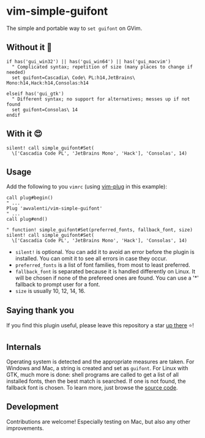 # vim-simple-guifont
The simple and portable way to `set guifont` on GVim.

## Without it 🙁
```vim
if has('gui_win32') || has('gui_win64') || has('gui_macvim')
  " Complicated syntax; repetition of size (many places to change if needed)
  set guifont=Cascadia\ Code\ PL:h14,JetBrains\ Mono:h14,Hack:h14,Consolas:h14

elseif has('gui_gtk')
  " Different syntax; no support for alternatives; messes up if not found
  set guifont=Consolas\ 14
endif
```

## With it 😍
```vim
silent! call simple_guifont#Set(
  \['Cascadia Code PL', 'JetBrains Mono', 'Hack'], 'Consolas', 14)
```

## Usage
Add the following to you `vimrc`
(using [vim-plug](https://github.com/junegunn/vim-plug) in this example):
```vim
call plug#begin()
" ...
Plug 'awvalenti/vim-simple-guifont'
" ...
call plug#end()

" function! simple_guifont#Set(preferred_fonts, fallback_font, size)
silent! call simple_guifont#Set(
  \['Cascadia Code PL', 'JetBrains Mono', 'Hack'], 'Consolas', 14)
```
- `silent!` is optional. You can add it to avoid an error before the plugin
is installed. You can omit it to see all errors in case they occur.
- `preferred_fonts` is a list of font families, from most to least preferred.
- `fallback_font` is separated because it is handled differently on Linux.
  It will be chosen if none of the prefereed ones are found. You can
  use a '*' fallback to prompt user for a font.
- `size` is usually 10, 12, 14, 16.


## Saying thank you
If you find this plugin useful, please leave this repository a star
[up there](#top) ⭐!

## Internals
Operating system is detected and the appropriate measures are taken.
For Windows and Mac, a string is created and set as `guifont`.
For Linux with GTK, much more is done: shell programs are called to get
a list of all installed fonts, then the best match is searched.
If one is not found, the fallback font is chosen.
To learn more, just browse the [source code](autoload/simple_guifont.vim).

## Development
Contributions are welcome! Especially testing on Mac, but also any other
improvements.

